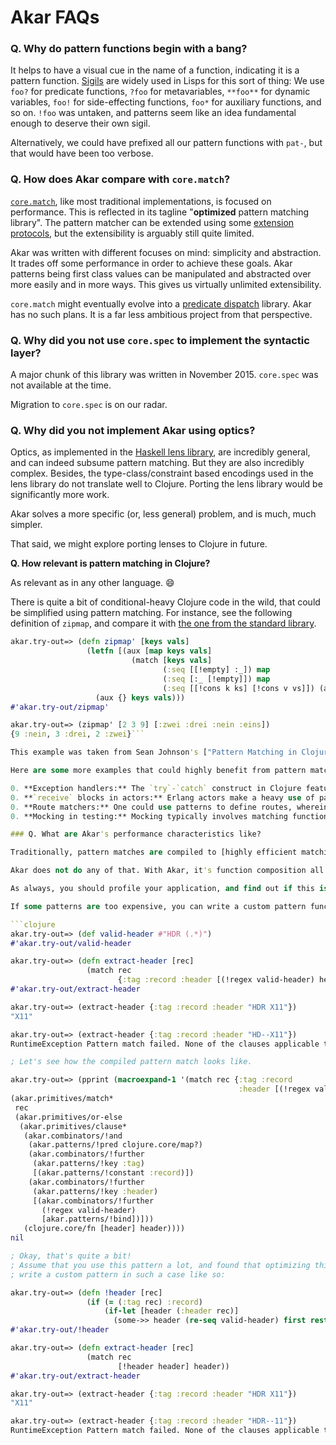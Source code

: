 # Akar FAQs

### Q. Why do pattern functions begin with a bang?

It helps to have a visual cue in the name of a function, indicating it is a pattern function. [Sigils](https://en.wikipedia.org/wiki/Sigil_(computer_programming)) are widely used in Lisps for this sort of thing: We use `foo?` for predicate functions, `?foo` for metavariables, `**foo**` for dynamic variables, `foo!` for side-effecting functions, `foo*` for auxiliary functions, and so on. `!foo` was untaken, and patterns seem like an idea fundamental enough to deserve their own sigil.

Alternatively, we could have prefixed all our pattern functions with `pat-`, but that would have been too verbose.

### Q. How does Akar compare with `core.match`?

[`core.match`](https://github.com/clojure/core.match), like most traditional implementations, is focused on performance. This is reflected in its tagline "**optimized** pattern matching library". The pattern matcher can be extended using some [extension protocols](https://github.com/clojure/core.match/wiki/Extending-match-for-new-Patterns), but the extensibility is arguably still quite limited.

 Akar was written with different focuses on mind: simplicity and abstraction. It trades off some performance in order to achieve these goals. Akar patterns being first class values can be manipulated and abstracted over more easily and in more ways. This gives us virtually unlimited extensibility.

`core.match` might eventually evolve into a [predicate dispatch](https://github.com/clojure/core.match/wiki/Crazy-Ideas) library. Akar has no such plans. It is a far less ambitious project from that perspective.

### Q. Why did you not use `core.spec` to implement the syntactic layer?

A major chunk of this library was written in November 2015. `core.spec` was not available at the time.

Migration to `core.spec` is on our radar.

### Q. Why did you not implement Akar using optics?

Optics, as implemented in the [Haskell lens library](https://hackage.haskell.org/package/lens), are incredibly general, and can indeed subsume pattern matching. But they are also incredibly complex. Besides, the type-class/constraint based encodings used in the lens library do not translate well to Clojure. Porting the lens library would be significantly more work.

Akar solves a more specific (or, less general) problem, and is much, much simpler.

That said, we might explore porting lenses to Clojure in future.

**Q. How relevant is pattern matching in Clojure?**

As relevant as in any other language. :smile:

There is quite a bit of conditional-heavy Clojure code in the wild, that could be simplified using pattern matching. For instance, see the following definition of `zipmap`, and compare it with [the one from the standard library](https://github.com/clojure/clojure/blob/clojure-1.7.0/src/clj/clojure/core.clj#L2940).

```clojure
akar.try-out=> (defn zipmap' [keys vals]
                 (letfn [(aux [map keys vals]
                           (match [keys vals]
                                  (:seq [[!empty] :_]) map
                                  (:seq [:_ [!empty]]) map
                                  (:seq [[!cons k ks] [!cons v vs]]) (aux (assoc map k v) ks vs)))]
                   (aux {} keys vals)))
#'akar.try-out/zipmap'

akar.try-out=> (zipmap' [2 3 9] [:zwei :drei :nein :eins])
{9 :nein, 3 :drei, 2 :zwei}```

This example was taken from Sean Johnson's ["Pattern Matching in Clojure"](https://www.youtube.com/watch?v=n7aE6k8o_BU) talk. The talk presents many more examples where pattern matching makes code simpler to write, understand, and modify.

Here are some more examples that could highly benefit from pattern matching, and potentially already use some limited form thereof:

0. **Exception handlers:** The `try`-`catch` construct in Clojure features a restricted form of pattern matching that allows you to match by the class of exception thrown, and bind the exception to a local variable. The very popular [slingshot](https://github.com/scgilardi/slingshot) library extends this with [more pattern matching features](https://github.com/scgilardi/slingshot/blob/release/src/slingshot/support.clj#L122), such as predicates, map patterns etc.
0. **`receive` blocks in actors:** Erlang actors make a heavy use of pattern matching, and so does [Pulsar](http://docs.paralleluniverse.co/pulsar/), the actors library for Clojure. They use `core.match` for this purpose.
0. **Route matchers:** One could use patterns to define routes, wherein we could match specific segments against some regular expressions, or any other arbitrary criteria, and extract the relevant inputs.
0. **Mocking in testing:** Mocking typically involves matching function arguments for some criteria, and accordingly giving some output. [Midje](https://github.com/marick/Midje) has a notion of [prerequisites](https://github.com/marick/Midje/wiki/Describing-one-checkable's-prerequisites), which provides some limited form of pattern matching.

### Q. What are Akar's performance characteristics like?

Traditionally, pattern matches are compiled to [highly efficient matching automata](http://pauillac.inria.fr/~maranget/papers/ml05e-maranget.pdf), typically decision trees, realized using low level tests, jump tables, and so on.

Akar does not do any of that. With Akar, it's function composition all the way down. If you are programming in a higher-order functional style pervasively, Akar is unlikely to create any noticeable additional overhead. Also, this is unlikely to be a performance bottleneck for the use cases Clojure is normally employed for.

As always, you should profile your application, and find out if this is causing performance issues.

If some patterns are too expensive, you can write a custom pattern function that does it in a more efficient manner. Here is an example.

```clojure
akar.try-out=> (def valid-header #"HDR (.*)")
#'akar.try-out/valid-header

akar.try-out=> (defn extract-header [rec]
                 (match rec
                        {:tag :record :header [(!regex valid-header) header]} header))
#'akar.try-out/extract-header

akar.try-out=> (extract-header {:tag :record :header "HDR X11"})
"X11"

akar.try-out=> (extract-header {:tag :record :header "HD--X11"})
RuntimeException Pattern match failed. None of the clauses applicable to the value: {:header "HD--X11", :tag :record}.  akar.primitives/match* (primitives.clj:56)

; Let's see how the compiled pattern match looks like.

akar.try-out=> (pprint (macroexpand-1 '(match rec {:tag :record
                                                   :header [(!regex valid-header) header]} header)))
(akar.primitives/match*
 rec
 (akar.primitives/or-else
  (akar.primitives/clause*
   (akar.combinators/!and
    (akar.patterns/!pred clojure.core/map?)
    (akar.combinators/!further
     (akar.patterns/!key :tag)
     [(akar.patterns/!constant :record)])
    (akar.combinators/!further
     (akar.patterns/!key :header)
     [(akar.combinators/!further
       (!regex valid-header)
       [akar.patterns/!bind])]))
   (clojure.core/fn [header] header))))
nil

; Okay, that's quite a bit!
; Assume that you use this pattern a lot, and found that optimizing this away will give you a tangible speedup. You can
; write a custom pattern in such a case like so:

akar.try-out=> (defn !header [rec]
                 (if (= (:tag rec) :record)
                     (if-let [header (:header rec)]
                       (some->> header (re-seq valid-header) first rest))))
#'akar.try-out/!header

akar.try-out=> (defn extract-header [rec]
                 (match rec
                        [!header header] header))
#'akar.try-out/extract-header

akar.try-out=> (extract-header {:tag :record :header "HDR X11"})
"X11"

akar.try-out=> (extract-header {:tag :record :header "HDR--11"})
RuntimeException Pattern match failed. None of the clauses applicable to the value: {:header "HDR--11", :tag :record}.  akar.primitives/match* (primitives.clj:56)
```
